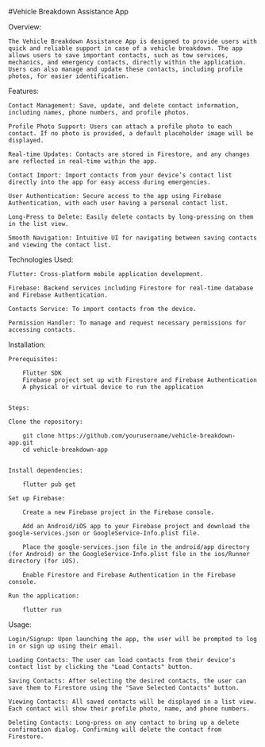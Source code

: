 #Vehicle Breakdown Assistance App

Overview:

    The Vehicle Breakdown Assistance App is designed to provide users with quick and reliable support in case of a vehicle breakdown. The app allows users to save important contacts, such as tow services, mechanics, and emergency contacts, directly within the application. Users can also manage and update these contacts, including profile photos, for easier identification.

Features:

    Contact Management: Save, update, and delete contact information, including names, phone numbers, and profile photos.

    Profile Photo Support: Users can attach a profile photo to each contact. If no photo is provided, a default placeholder image will be displayed.

    Real-time Updates: Contacts are stored in Firestore, and any changes are reflected in real-time within the app.

    Contact Import: Import contacts from your device’s contact list directly into the app for easy access during emergencies.

    User Authentication: Secure access to the app using Firebase Authentication, with each user having a personal contact list.

    Long-Press to Delete: Easily delete contacts by long-pressing on them in the list view.

    Smooth Navigation: Intuitive UI for navigating between saving contacts and viewing the contact list.

Technologies Used:

    Flutter: Cross-platform mobile application development.

    Firebase: Backend services including Firestore for real-time database and Firebase Authentication.

    Contacts Service: To import contacts from the device.

    Permission Handler: To manage and request necessary permissions for accessing contacts.

Installation:

    Prerequisites:

        Flutter SDK
        Firebase project set up with Firestore and Firebase Authentication
        A physical or virtual device to run the application


    Steps:

    Clone the repository:

        git clone https://github.com/yourusername/vehicle-breakdown-app.git
        cd vehicle-breakdown-app


    Install dependencies:

        flutter pub get

    Set up Firebase:

        Create a new Firebase project in the Firebase console.

        Add an Android/iOS app to your Firebase project and download the google-services.json or GoogleService-Info.plist file.

        Place the google-services.json file in the android/app directory (for Android) or the GoogleService-Info.plist file in the ios/Runner directory (for iOS).
        
        Enable Firestore and Firebase Authentication in the Firebase console.

    Run the application:

        flutter run


Usage:

    Login/Signup: Upon launching the app, the user will be prompted to log in or sign up using their email.

    Loading Contacts: The user can load contacts from their device's contact list by clicking the "Load Contacts" button.

    Saving Contacts: After selecting the desired contacts, the user can save them to Firestore using the "Save Selected Contacts" button.

    Viewing Contacts: All saved contacts will be displayed in a list view. Each contact will show their profile photo, name, and phone numbers.

    Deleting Contacts: Long-press on any contact to bring up a delete confirmation dialog. Confirming will delete the contact from Firestore.
